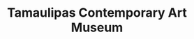 ---
title: Tamaulipas Contemporary Art Museum
image: https://luzmariasanchez.s3.us-east-2.amazonaws.com/place/image/original/mac-tamaulipas.jpg
address: C. Constitución 1, Jardín, 87330 Heroica Matamoros, Tamps.
url: http://
---